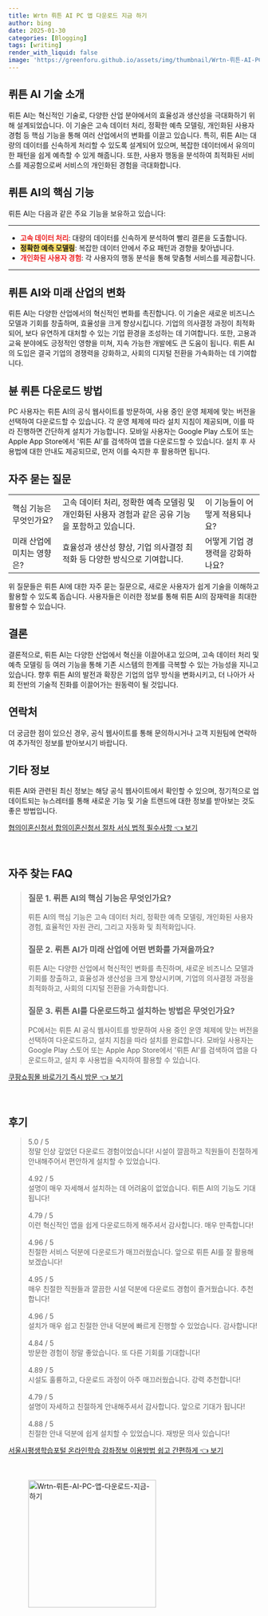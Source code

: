 ```yaml
---
title: Wrtn 뤼튼 AI PC 앱 다운로드 지금 하기
author: bing
date: 2025-01-30
categories: [Blogging]
tags: [writing]
render_with_liquid: false
image: 'https://greenforu.github.io/assets/img/thumbnail/Wrtn-뤼튼-AI-PC-앱-다운로드-지금-하기.webp'
---
```



<h2 id='AI_기술_소개'>뤼튼 AI 기술 소개</h2>

<p>뤼튼 AI는 혁신적인 기술로, 다양한 산업 분야에서의 효율성과 생산성을 극대화하기 위해 설계되었습니다. 이 기술은 고속 데이터 처리, 정확한 예측 모델링, 개인화된 사용자 경험 등 핵심 기능을 통해 여러 산업에서의 변화를 이끌고 있습니다. 특히, 뤼튼 AI는 대량의 데이터를 신속하게 처리할 수 있도록 설계되어 있으며, 복잡한 데이터에서 유의미한 패턴을 쉽게 예측할 수 있게 해줍니다. 또한, 사용자 행동을 분석하여 최적화된 서비스를 제공함으로써 서비스의 개인화된 경험을 극대화합니다.</p>

<h2 id='핵심_기능'>뤼튼 AI의 핵심 기능</h2>

<p>뤼튼 AI는 다음과 같은 주요 기능을 보유하고 있습니다:</p>

<hr />

<ul>
    <li><b><span style="color: #ee2323;">고속 데이터 처리</span></b>: 대량의 데이터를 신속하게 분석하여 빨리 결론을 도출합니다.</li>
    <li><b><span style="background-color: #ffe066;">정확한 예측 모델링</span></b>: 복잡한 데이터 안에서 주요 패턴과 경향을 찾아냅니다.</li>
    <li><b><span style="color: #ee2323;">개인화된 사용자 경험</span></b>: 각 사용자의 행동 분석을 통해 맞춤형 서비스를 제공합니다.</li>
</ul>

<hr />

<h2 id='미래_산업의_변화'>뤼튼 AI와 미래 산업의 변화</h2>

<p>뤼튼 AI는 다양한 산업에서의 혁신적인 변화를 촉진합니다. 이 기술은 새로운 비즈니스 모델과 기회를 창출하며, 효율성을 크게 향상시킵니다. 기업의 의사결정 과정이 최적화되어, 보다 유연하게 대처할 수 있는 기업 환경을 조성하는 데 기여합니다. 또한, 고용과 교육 분야에도 긍정적인 영향을 미쳐, 지속 가능한 개발에도 큰 도움이 됩니다. 뤼튼 AI의 도입은 결국 기업의 경쟁력을 강화하고, 사회의 디지털 전환을 가속화하는 데 기여합니다.</p>

<h2 id='다운로드_방법'>뷴 뤼튼 다운로드 방법</h2>

<p>PC 사용자는 뤼튼 AI의 공식 웹사이트를 방문하여, 사용 중인 운영 체제에 맞는 버전을 선택하여 다운로드할 수 있습니다. 각 운영 체제에 따라 설치 지침이 제공되며, 이를 따라 진행하면 간단하게 설치가 가능합니다. 모바일 사용자는 Google Play 스토어 또는 Apple App Store에서 '뤼튼 AI'를 검색하여 앱을 다운로드할 수 있습니다. 설치 후 사용법에 대한 안내도 제공되므로, 먼저 이를 숙지한 후 활용하면 됩니다.</p>

<h2 id='자주_묻는_질문'>자주 묻는 질문</h2>

<table>
    <tr>
        <td>핵심 기능은 무엇인가요?</td>
        <td>고속 데이터 처리, 정확한 예측 모델링 및 개인화된 사용자 경험과 같은 공유 기능을 포함하고 있습니다.</td>
        <td>이 기능들이 어떻게 적용되나요?</td>
    </tr>
    <tr>
        <td>미래 산업에 미치는 영향은?</td>
        <td>효율성과 생산성 향상, 기업 의사결정 최적화 등 다양한 방식으로 기여합니다.</td>
        <td>어떻게 기업 경쟁력을 강화하나요?</td>
    </tr>
</table>

<p>위 질문들은 뤼튼 AI에 대한 자주 묻는 질문으로, 새로운 사용자가 쉽게 기술을 이해하고 활용할 수 있도록 돕습니다. 사용자들은 이러한 정보를 통해 뤼튼 AI의 잠재력을 최대한 활용할 수 있습니다.</p>

<h2 id='결론'>결론</h2>

<p>결론적으로, 뤼튼 AI는 다양한 산업에서 혁신을 이끌어내고 있으며, 고속 데이터 처리 및 예측 모델링 등 여러 기능을 통해 기존 시스템의 한계를 극복할 수 있는 가능성을 지니고 있습니다. 향후 뤼튼 AI의 발전과 확장은 기업의 업무 방식을 변화시키고, 더 나아가 사회 전반의 기술적 진화를 이끌어가는 원동력이 될 것입니다.</p>

<h2 id='연락처'>연락처</h2>

<p>더 궁금한 점이 있으신 경우, 공식 웹사이트를 통해 문의하시거나 고객 지원팀에 연락하여 추가적인 정보를 받아보시기 바랍니다. </p>

<h2 id='기타_정보'>기타 정보</h2>

<p>뤼튼 AI와 관련된 최신 정보는 해당 공식 웹사이트에서 확인할 수 있으며, 정기적으로 업데이트되는 뉴스레터를 통해 새로운 기능 및 기술 트렌드에 대한 정보를 받아보는 것도 좋은 방법입니다.</p>


<p><a class="click-button" title="협의이혼신청서 합의이혼신청서 절차 서식 법적 필수사항" href="https://greenforu.github.io/posts/%ED%98%91%EC%9D%98%EC%9D%B4%ED%98%BC%EC%8B%A0%EC%B2%AD%EC%84%9C-%ED%95%A9%EC%9D%98%EC%9D%B4%ED%98%BC%EC%8B%A0%EC%B2%AD%EC%84%9C-%EC%A0%88%EC%B0%A8-%EC%84%9C%EC%8B%9D-%EB%B2%95%EC%A0%81-%ED%95%84%EC%88%98%EC%82%AC%ED%95%AD/" rel="dofollow">협의이혼신청서 합의이혼신청서 절차 서식 법적 필수사항 👈 보기</a></p><br>
<h2 id='자주_찾는_FAQ'>자주 찾는 FAQ</h2>
<div itemscope="" itemtype="https://schema.org/FAQPage"> 
<blockquote> 
<div itemscope="" itemprop="mainEntity" itemtype="https://schema.org/Question"> 
<h3 itemprop="name">질문 1. 뤼튼 AI의 핵심 기능은 무엇인가요?</h3> 
<div itemscope="" itemprop="acceptedAnswer" itemtype="https://schema.org/Answer"> 
<span itemprop="text"> 
<p>뤼튼 AI의 핵심 기능은 고속 데이터 처리, 정확한 예측 모델링, 개인화된 사용자 경험, 효율적인 자원 관리, 그리고 자동화 및 최적화입니다.</p> 
</span> 
</div> 
</div> 

<div itemscope="" itemprop="mainEntity" itemtype="https://schema.org/Question"> 
<h3 itemprop="name">질문 2. 뤼튼 AI가 미래 산업에 어떤 변화를 가져올까요?</h3> 
<div itemscope="" itemprop="acceptedAnswer" itemtype="https://schema.org/Answer"> 
<span itemprop="text"> 
<p>뤼튼 AI는 다양한 산업에서 혁신적인 변화를 촉진하며, 새로운 비즈니스 모델과 기회를 창출하고, 효율성과 생산성을 크게 향상시키며, 기업의 의사결정 과정을 최적화하고, 사회의 디지털 전환을 가속화합니다.</p> 
</span> 
</div> 
</div> 

<div itemscope="" itemprop="mainEntity" itemtype="https://schema.org/Question"> 
<h3 itemprop="name">질문 3. 뤼튼 AI를 다운로드하고 설치하는 방법은 무엇인가요?</h3> 
<div itemscope="" itemprop="acceptedAnswer" itemtype="https://schema.org/Answer"> 
<span itemprop="text"> 
<p>PC에서는 뤼튼 AI 공식 웹사이트를 방문하여 사용 중인 운영 체제에 맞는 버전을 선택하여 다운로드하고, 설치 지침을 따라 설치를 완료합니다. 모바일 사용자는 Google Play 스토어 또는 Apple App Store에서 '뤼튼 AI'를 검색하여 앱을 다운로드하고, 설치 후 사용법을 숙지하여 활용할 수 있습니다.</p> 
</span> 
</div> 
</div> 
</blockquote> 
</div>
<p><a class="click-button" title="쿠팡쇼핑몰 바로가기 즉시 방문" href="https://greenforu.github.io/posts/%EC%BF%A0%ED%8C%A1%EC%87%BC%ED%95%91%EB%AA%B0-%EB%B0%94%EB%A1%9C%EA%B0%80%EA%B8%B0-%EC%A6%89%EC%8B%9C-%EB%B0%A9%EB%AC%B8/" rel="dofollow">쿠팡쇼핑몰 바로가기 즉시 방문 👈 보기</a></p><br>
<h2 id='후기'>후기</h2>
<div itemscope itemtype="https://schema.org/Product">
  <blockquote>
  <div itemprop="review" itemscope itemtype="https://schema.org/Review">
      <div itemprop="reviewRating" itemscope itemtype="https://schema.org/Rating"> <span itemprop="ratingValue">5.0</span> / <span itemprop="bestRating">5</span> </div>
      <span itemprop="reviewBody">정말 인상 깊었던 다운로드 경험이었습니다! 시설이 깔끔하고 직원들이 친절하게 안내해주어서 편안하게 설치할 수 있었습니다.</span>
  </div>
  <br>
  <div itemprop="review" itemscope itemtype="https://schema.org/Review">
      <div itemprop="reviewRating" itemscope itemtype="https://schema.org/Rating"> <span itemprop="ratingValue">4.92</span> / <span itemprop="bestRating">5</span> </div>
      <span itemprop="reviewBody">설명이 매우 자세해서 설치하는 데 어려움이 없었습니다. 뤼튼 AI의 기능도 기대됩니다!</span>
  </div>
  <br>
  <div itemprop="review" itemscope itemtype="https://schema.org/Review">
      <div itemprop="reviewRating" itemscope itemtype="https://schema.org/Rating"> <span itemprop="ratingValue">4.79</span> / <span itemprop="bestRating">5</span> </div>
      <span itemprop="reviewBody">이런 혁신적인 앱을 쉽게 다운로드하게 해주셔서 감사합니다. 매우 만족합니다!</span>
  </div>
  <br>
  <div itemprop="review" itemscope itemtype="https://schema.org/Review">
      <div itemprop="reviewRating" itemscope itemtype="https://schema.org/Rating"> <span itemprop="ratingValue">4.96</span> / <span itemprop="bestRating">5</span> </div>
      <span itemprop="reviewBody">친절한 서비스 덕분에 다운로드가 매끄러웠습니다. 앞으로 뤼튼 AI를 잘 활용해보겠습니다!</span>
  </div>
  <br>
  <div itemprop="review" itemscope itemtype="https://schema.org/Review">
      <div itemprop="reviewRating" itemscope itemtype="https://schema.org/Rating"> <span itemprop="ratingValue">4.95</span> / <span itemprop="bestRating">5</span> </div>
      <span itemprop="reviewBody">매우 친절한 직원들과 깔끔한 시설 덕분에 다운로드 경험이 즐거웠습니다. 추천합니다!</span>
  </div>
  <br>
  <div itemprop="review" itemscope itemtype="https://schema.org/Review">
      <div itemprop="reviewRating" itemscope itemtype="https://schema.org/Rating"> <span itemprop="ratingValue">4.96</span> / <span itemprop="bestRating">5</span> </div>
      <span itemprop="reviewBody">설치가 매우 쉽고 친절한 안내 덕분에 빠르게 진행할 수 있었습니다. 감사합니다!</span>
  </div>
  <br>
  <div itemprop="review" itemscope itemtype="https://schema.org/Review">
      <div itemprop="reviewRating" itemscope itemtype="https://schema.org/Rating"> <span itemprop="ratingValue">4.84</span> / <span itemprop="bestRating">5</span> </div>
      <span itemprop="reviewBody">방문한 경험이 정말 좋았습니다. 또 다른 기회를 기대합니다!</span>
  </div>
  <br>
  <div itemprop="review" itemscope itemtype="https://schema.org/Review">
      <div itemprop="reviewRating" itemscope itemtype="https://schema.org/Rating"> <span itemprop="ratingValue">4.89</span> / <span itemprop="bestRating">5</span> </div>
      <span itemprop="reviewBody">시설도 훌륭하고, 다운로드 과정이 아주 매끄러웠습니다. 강력 추천합니다!</span>
  </div>
  <br>
  <div itemprop="review" itemscope itemtype="https://schema.org/Review">
      <div itemprop="reviewRating" itemscope itemtype="https://schema.org/Rating"> <span itemprop="ratingValue">4.79</span> / <span itemprop="bestRating">5</span> </div>
      <span itemprop="reviewBody">설명이 자세하고 친절하게 안내해주셔서 감사합니다. 앞으로 기대가 됩니다!</span>
  </div>
  <br>
  <div itemprop="review" itemscope itemtype="https://schema.org/Review">
      <div itemprop="reviewRating" itemscope itemtype="https://schema.org/Rating"> <span itemprop="ratingValue">4.88</span> / <span itemprop="bestRating">5</span> </div>
      <span itemprop="reviewBody">친절한 안내 덕분에 쉽게 설치할 수 있었습니다. 재방문 의사 있습니다!</span>
  </div>
  </blockquote>
</div>
<p><a class="click-button" title="서울시평생학습포털 온라인학습 강좌정보 이용방법 쉽고 간편하게" href="https://greenforu.github.io/posts/%EC%84%9C%EC%9A%B8%EC%8B%9C%ED%8F%89%EC%83%9D%ED%95%99%EC%8A%B5%ED%8F%AC%ED%84%B8-%EC%98%A8%EB%9D%BC%EC%9D%B8%ED%95%99%EC%8A%B5-%EA%B0%95%EC%A2%8C%EC%A0%95%EB%B3%B4-%EC%9D%B4%EC%9A%A9%EB%B0%A9%EB%B2%95-%EC%89%BD%EA%B3%A0-%EA%B0%84%ED%8E%B8%ED%95%98%EA%B2%8C/" rel="dofollow">서울시평생학습포털 온라인학습 강좌정보 이용방법 쉽고 간편하게 👈 보기</a></p><br>
<figure class="image"><img src="https://greenforu.github.io/assets/img/thumbnail/Wrtn-뤼튼-AI-PC-앱-다운로드-지금-하기.webp" alt="Wrtn-뤼튼-AI-PC-앱-다운로드-지금-하기" width="256" height="256"></figure>